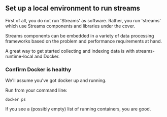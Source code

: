 ## Set up a local environment to run streams

First of all, you do not run 'Streams' as software.  Rather, you run 'streams' which use Streams components and libraries under the cover.

Streams components can be embedded in a variety of data processing frameworks based on the problem and performance requirements at hand.

A great way to get started collecting and indexing data is with streams-runtime-local and Docker.

### Confirm Docker is healthy

We'll assume you've got docker up and running.

Run from your command line:

  `docker ps`
  
If you see a (possibly empty) list of running containers, you are good.

